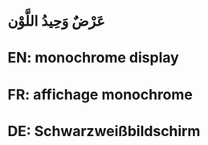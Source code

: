 # عَرْضٌ وَحِيدُ اللَّوْن

# EN: monochrome display

# FR: affichage monochrome

# DE: Schwarzweißbildschirm
